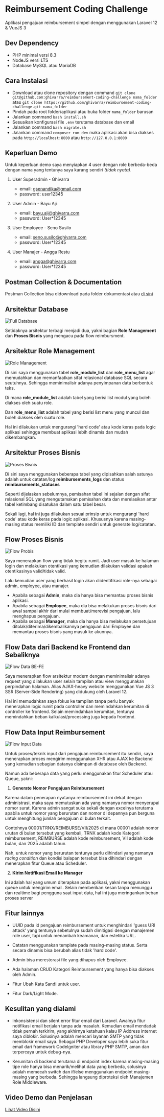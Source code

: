 # Reimbursement Coding Challenge
Aplikasi pengajuan reimbursement simpel dengan menggunakan Laravel 12 &amp; VueJS 3

## Dev Dependency
- PHP minimal versi 8.3
- NodeJS versi LTS
- Database MySQL atau MariaDB

## Cara Instalasi
- Download atau clone repository dengan command `git clone git@github.com:ghivarra/reimbursement-coding-challenge nama_folder` atau `git clone https://github.com/ghivarra/reimbursement-coding-challenge.git nama_folder`
- Pindah pada root folder/aplikasi atau buka folder `nama_folder` barusan
- Jalankan command `bash install.sh`
- Sesuaikan konfigurasi file `.env` terutama database dan email
- Jalankan command `bash migrate.sh`
- Jalankan command `composer run dev` maka aplikasi akan bisa diakses pada `http://localhost:8000` atau `http://127.0.0.1:8000`

## Keperluan Demo

Untuk keperluan demo saya menyiapkan 4 user dengan role berbeda-beda dengan nama yang tentunya saya karang sendiri *(tidak nyata)*.

1. User Superadmin - Ghivarra
    - email: gsenandika@gmail.com
    - password: user12345

2. User Admin - Bayu Aji
    - email: bayu.aji@ghivarra.com
    - password: User*12345

3. User Employee - Seno Susilo
    - email: seno.susilo@ghivarra.com
    - password: User*12345

4. User Manajer - Angga Restu
    - email: angga@ghivarra.com
    - password: User*12345

## Postman Collection & Documentation

Postman Collection bisa didownload pada folder dokumentasi atau [di sini](https://github.com/ghivarra/reimbursement-coding-challenge/blob/main/Dokumentasi/Code%20Challenge%20-%20Reimbursement.postman_collection.json)

## Arsitektur Database

![Full Database](https://github.com/ghivarra/reimbursement-coding-challenge/blob/main/Dokumentasi/gambar/all-tables.png)

Setidaknya arsitektur terbagi menjadi dua, yakni bagian **Role Management** dan **Proses Bisnis** yang mengacu pada flow reimbursment.

## Arsitektur Role Management

![Role Management](https://github.com/ghivarra/reimbursement-coding-challenge/blob/main/Dokumentasi/gambar/role-management-tables.png)

Di sini saya menggunakan tabel **role_module_list** dan **role_menu_list** agar memudahkan dan memanfaatkan sifat relasional database SQL secara seutuhnya. Sehingga meminimalisir adanya penyimpanan data berbentuk teks. 

Di mana **role_module_list** adalah tabel yang berisi list modul yang boleh diakses oleh suatu role.

Dan **role_menu_list** adalah tabel yang berisi list menu yang muncul dan boleh diakses oleh suatu role.

Hal ini dilakukan untuk mengurangi 'hard code' atau kode keras pada logic aplikasi sehingga membuat aplikasi lebih dinamis dan mudah dikembangkan.

## Arsitektur Proses Bisnis

![Proses Bisnis](https://github.com/ghivarra/reimbursement-coding-challenge/blob/main/Dokumentasi/gambar/reimbursement-tables.png)

Di sini saya menggunakan beberapa tabel yang dipisahkan salah satunya adalah untuk catatan/log **reimbursements_logs** dan status **reimbursements_statuses**

Seperti dijelaskan sebelumnya, pemisahan tabel ini sejalan dengan sifat relasional SQL yang mengutamakan pemisahan data dan merelasikan antar tabel ketimbang disatukan dalam satu tabel besar.

Sekali lagi, hal ini juga dilakukan sesuai prinsip untuk mengurangi 'hard code' atau kode keras pada logic aplikasi. Khususnya karena masing-masing status memiliki ID dan template sendiri untuk generate log/catatan.

## Flow Proses Bisnis

![Flow Probis](https://github.com/ghivarra/reimbursement-coding-challenge/blob/main/Dokumentasi/gambar/flow-proses-bisnis.png)

Saya menerapkan flow yang tidak begitu rumit. Jadi user masuk ke halaman login dan melakukan otentikasi yang kemudian dilakukan validasi apakah otentikasinya valid/tidak valid.

Lalu kemudian user yang berhasil login akan diidentifikasi role-nya sebagai admin, employee, atau manajer.

 - Apabila sebagai **Admin**, maka dia hanya bisa memantau proses bisnis aplikasi.
 - Apabila sebagai **Employee**, maka dia bisa melakukan proses bisnis dari awal sampai akhir dari mulai membuat/merevisi pengajuan, lalu menghapus pengajuan.
 - Apabila sebagai **Manager**, maka dia hanya bisa melakukan persetujuan ditolak/diterima/dikembalikannya pengajuan dari Employee dan memantau proses bisnis yang masuk ke akunnya.
 
## Flow Data dari Backend ke Frontend dan Sebaliknya

![Flow Data BE-FE](https://github.com/ghivarra/reimbursement-coding-challenge/blob/main/Dokumentasi/gambar/flow-backend-frontend.png)

Saya menerapkan flow arsitektur modern dengan meminimalisir adanya request yang dilakukan user selain tampilan atau view menggunakan perpindahan halaman. Alias AJAX-heavy website menggunakan Vue JS 3 SSR (Server-Side Rendering) yang didukung oleh Laravel 12.

Hal ini memudahkan saya fokus ke tampilan tanpa perlu banyak menerapkan logic rumit pada controller dan memindahkan kerumitan di controller ke frontend. Selain memindahkan kerumitan, tentunya memindahkan beban kalkulasi/processing juga kepada frontend.

## Flow Data Input Reimbursement

![Flow Input Data](https://github.com/ghivarra/reimbursement-coding-challenge/blob/main/Dokumentasi/gambar/flow-input-data.png)

Untuk proses/teknik input dari pengajuan reimbursement itu sendiri, saya menerapkan proses mengirim menggunakan XHR atau AJAX ke Backend yang kemudian sebagian datanya disimpan di database oleh Backend. 

Namun ada beberapa data yang perlu menggunakan fitur Scheduler atau Queue, yakni:

1. **Generate Nomor Pengajuan Reimbursement**

Karena dalam penerapan nyatanya reimbursement ini dekat dengan administrasi, maka saya memutuskan ada yang namanya nomor menyerupai nomor surat. Karena admin sangat suka sekali dengan excelnya terutama apabila untuk nomor yang berurutan dan nomor di depannya pun berguna untuk menghitung jumlah pengajuan di bulan terkait. 

Contohnya 00001/TRNX/REIMBURSE/VII/2025 di mana 00001 adalah nomor urutan di bulan tersebut yang kembali, TRNX adalah kode Kategori reimbursement, REIMBURSE adalah kode reimbursement, VII adalah kode bulan, dan 2025 adalah tahun.

Nah, untuk nomor yang berurutan tentunya perlu dihindari yang namanya *racing condition* dan kondisi balapan tersebut bisa dihindari dengan menerapkan fitur Queue atau Scheduler.

2. **Kirim Notifikasi Email ke Manager**

Ini adalah hal yang umum diterapkan pada aplikasi, yakni menggunakan queue untuk mengirim email. Selain memberikan kesan tanpa menunggu dan realtime bagi pengguna saat input data, hal ini juga meringankan beban proses server

## Fitur lainnya

- UUID pada id pengajuan reimbursement untuk menghindari 'guess URI attack' yang tentunya sebetulnya sudah dimitigasi dengan manajemen role user, tapi untuk menambah keamanan, dan estetika URL.

- Catatan menggunakan template pada masing-masing status. Serta secara dinamis bisa berubah alias tidak 'hard code'.

- Admin bisa merestorasi file yang dihapus oleh Employee.

- Ada halaman CRUD Kategori Reimbursement yang hanya bisa diakses oleh Admin.

- Fitur Ubah Kata Sandi untuk user.

- Fitur Dark/Light Mode.

## Kesulitan yang dialami

- Inkonsistensi dan silent error fitur email dari Laravel. Awalnya fitur notifikasi email berjalan tanpa ada masalah. Kemudian email mendadak tidak pernah terkirim, yang akhirnya ketahuan kalau IP Address internet saya diblokir. Solusinya adalah mencari layanan SMTP yang tidak memblokir email saya. Sebagai PHP Developer saya lebih suka fitur email dari framework CodeIgniter atau library PHP SMTP, aman dan terpercaya untuk debug-nya.

- Kerumitan di backend terutama di endpoint index karena masing-masing tipe role hanya bisa menarik/melihat data yang berbeda, solusinya adalah memecah switch dan if/else menggunakan endpoint masing-masing yang berbeda. Sehingga langsung diproteksi oleh Manajemen Role Middleware.

## Video Demo dan Penjelasan

[Lihat Video Disini](https://www.youtube.com/watch?v=VE2MrJNy-rQ)